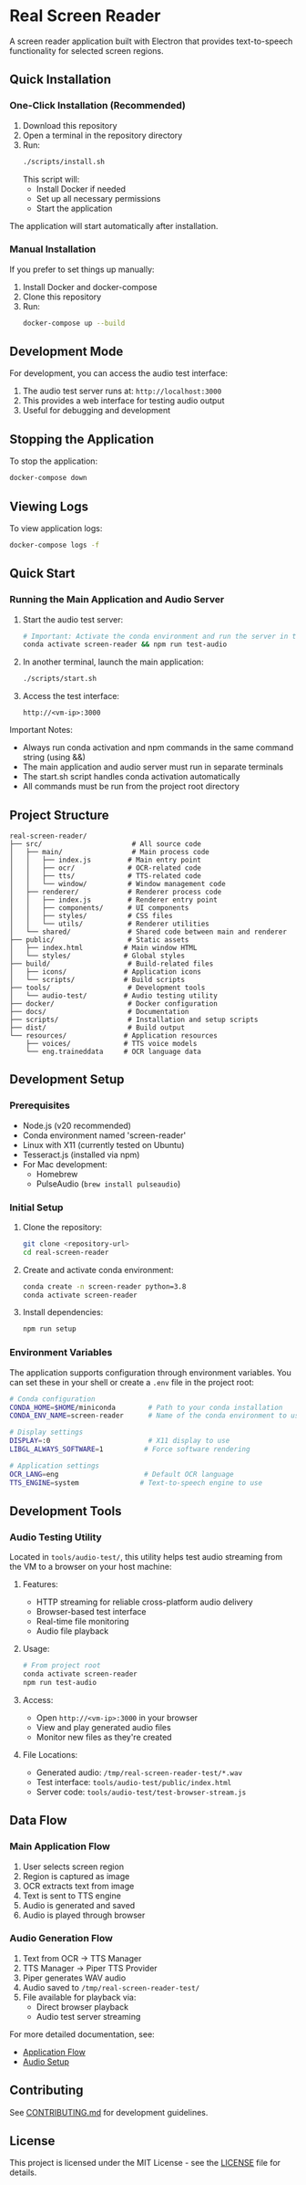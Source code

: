 # Real Screen Reader

A screen reader application built with Electron that provides text-to-speech functionality for selected screen regions.

## Quick Installation

### One-Click Installation (Recommended)
1. Download this repository
2. Open a terminal in the repository directory
3. Run:
   ```bash
   ./scripts/install.sh
   ```
   This script will:
   - Install Docker if needed
   - Set up all necessary permissions
   - Start the application

The application will start automatically after installation.

### Manual Installation
If you prefer to set things up manually:

1. Install Docker and docker-compose
2. Clone this repository
3. Run:
   ```bash
   docker-compose up --build
   ```

## Development Mode

For development, you can access the audio test interface:
1. The audio test server runs at: `http://localhost:3000`
2. This provides a web interface for testing audio output
3. Useful for debugging and development

## Stopping the Application

To stop the application:
```bash
docker-compose down
```

## Viewing Logs

To view application logs:
```bash
docker-compose logs -f
```

## Quick Start

### Running the Main Application and Audio Server

1. Start the audio test server:
   ```bash
   # Important: Activate the conda environment and run the server in the same command
   conda activate screen-reader && npm run test-audio
   ```

2. In another terminal, launch the main application:
   ```bash
   ./scripts/start.sh
   ```

3. Access the test interface:
   ```
   http://<vm-ip>:3000
   ```

Important Notes:
- Always run conda activation and npm commands in the same command string (using &&)
- The main application and audio server must run in separate terminals
- The start.sh script handles conda activation automatically
- All commands must be run from the project root directory

## Project Structure

```
real-screen-reader/
├── src/                      # All source code
│   ├── main/                 # Main process code
│   │   ├── index.js         # Main entry point
│   │   ├── ocr/             # OCR-related code
│   │   ├── tts/             # TTS-related code
│   │   └── window/          # Window management code
│   ├── renderer/            # Renderer process code
│   │   ├── index.js         # Renderer entry point
│   │   ├── components/      # UI components
│   │   ├── styles/          # CSS files
│   │   └── utils/           # Renderer utilities
│   └── shared/              # Shared code between main and renderer
├── public/                  # Static assets
│   ├── index.html          # Main window HTML
│   └── styles/             # Global styles
├── build/                   # Build-related files
│   ├── icons/              # Application icons
│   └── scripts/            # Build scripts
├── tools/                   # Development tools
│   └── audio-test/         # Audio testing utility
├── docker/                  # Docker configuration
├── docs/                    # Documentation
├── scripts/                 # Installation and setup scripts
├── dist/                    # Build output
└── resources/              # Application resources
    ├── voices/             # TTS voice models
    └── eng.traineddata     # OCR language data
```

## Development Setup

### Prerequisites
- Node.js (v20 recommended)
- Conda environment named 'screen-reader'
- Linux with X11 (currently tested on Ubuntu)
- Tesseract.js (installed via npm)
- For Mac development:
  - Homebrew
  - PulseAudio (`brew install pulseaudio`)

### Initial Setup

1. Clone the repository:
   ```bash
   git clone <repository-url>
   cd real-screen-reader
   ```

2. Create and activate conda environment:
     ```bash
   conda create -n screen-reader python=3.8
     conda activate screen-reader
   ```

3. Install dependencies:
   ```bash
   npm run setup
   ```

### Environment Variables
The application supports configuration through environment variables. You can set these in your shell or create a `.env` file in the project root:

```bash
# Conda configuration
CONDA_HOME=$HOME/miniconda        # Path to your conda installation
CONDA_ENV_NAME=screen-reader      # Name of the conda environment to use

# Display settings
DISPLAY=:0                        # X11 display to use
LIBGL_ALWAYS_SOFTWARE=1          # Force software rendering

# Application settings
OCR_LANG=eng                     # Default OCR language
TTS_ENGINE=system               # Text-to-speech engine to use
```

## Development Tools

### Audio Testing Utility
Located in `tools/audio-test/`, this utility helps test audio streaming from the VM to a browser on your host machine:

1. Features:
   - HTTP streaming for reliable cross-platform audio delivery
   - Browser-based test interface
   - Real-time file monitoring
   - Audio file playback

2. Usage:
   ```bash
   # From project root
   conda activate screen-reader
   npm run test-audio
   ```

3. Access:
   - Open `http://<vm-ip>:3000` in your browser
   - View and play generated audio files
   - Monitor new files as they're created

4. File Locations:
   - Generated audio: `/tmp/real-screen-reader-test/*.wav`
   - Test interface: `tools/audio-test/public/index.html`
   - Server code: `tools/audio-test/test-browser-stream.js`

## Data Flow

### Main Application Flow
1. User selects screen region
2. Region is captured as image
3. OCR extracts text from image
4. Text is sent to TTS engine
5. Audio is generated and saved
6. Audio is played through browser

### Audio Generation Flow
1. Text from OCR → TTS Manager
2. TTS Manager → Piper TTS Provider
3. Piper generates WAV audio
4. Audio saved to `/tmp/real-screen-reader-test/`
5. File available for playback via:
   - Direct browser playback
   - Audio test server streaming

For more detailed documentation, see:
- [Application Flow](docs/application-flow.md)
- [Audio Setup](docs/audio-setup.md)

## Contributing
See [CONTRIBUTING.md](CONTRIBUTING.md) for development guidelines.

## License
This project is licensed under the MIT License - see the [LICENSE](LICENSE) file for details.